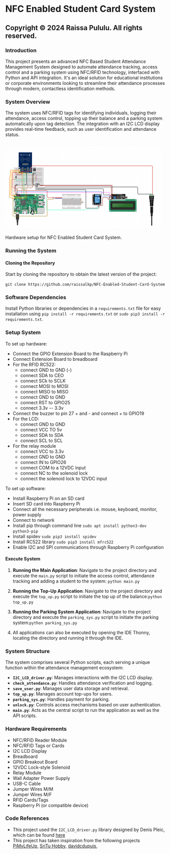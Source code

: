 NFC Enabled Student Card System
===========================================

Copyright © 2024 Raissa Pululu. All rights reserved.
----------------------------------------------------

### Introduction

This project presents an advanced NFC Based Student Attendance Management System designed to automate attendance 
tracking, access control and a parking system using NFC/RFID technology, interfaced with Python and API integration. 
It's an ideal solution 
for educational institutions or corporate environments looking to streamline their attendance processes through modern, 
contactless identification methods.

### System Overview

The system uses NFC/RFID tags for identifying individuals, logging their attendance, access control, topping up their 
balance and a parking system automatically upon tag detection. The integration with an I2C LCD display provides 
real-time feedback, such as user identification and attendance status.

![img.png](NFC_Enabled_Student_Card_System/assets/img.png)
----------------------------------------------------
Hardware setup for NFC Enabled Student Card System. 

### Running the System

#### Cloning the Repository

Start by cloning the repository to obtain the latest version of the project:

`git clone https://github.com/raissalkp/NFC-Enabled-Student-Card-System`

### Software Dependencies

Install Python libraries or dependencies in a `requirements.txt` file for easy installation using `pip install -r requirements.txt` or `sudo pip3 install -r requirements.txt`.

### Setup System
To set up hardware:
* Connect the GPIO Extension Board to the Raspberry Pi
* Connect Extension Board to breadboard
* For the RFID RC522:
  * connect GND to GND (-)
  * connect SDA to CEO
  * connect SCk to SCLK
  * connect MOSI to MOSI
  * connect MISO to MISO
  * connect GND to GND
  * connect RST to GPIO25
  * connect 3.3v -- 3.3v
* Connect the buzzer to pin 27 + and - and connect + to GPIO19
* For the LCD:
  * connect GND to GND
  * connect VCC TO 5v
  * connect SDA to SDA
  * connect SCL to SCL
* For the relay module
  * connect VCC to 3.3v
  * connect GND to GND
  * connect IN to GPIO26
  * connect COM to a 12VDC input
  * connect NC to the solenoid lock
  * connect the solenoid lock to 12VDC input

To set up software:
* Install Raspberry Pi on an SD card
* Insert SD card into Raspberry Pi
* Connect all the necessary peripherals i.e. mouse, keyboard, monitor, power supply
* Connect to network
* Install pip through command line `sudo apt install python3-dev python3-pip`
* Install spidev `sudo pip3 install spidev`
* Install RC522 library `sudo pip3 install mfrc522`
* Enable I2C and SPI communications through Raspberry Pi configuration

#### Execute System
 
1. **Running the Main Application**: Navigate to the project directory and execute the `main.py` script to initiate the access control, attendance tracking and adding a student to the system:
`python main.py`
2. **Running the Top-Up Application**: Navigate to the project directory and execute the `top_up.py` script to initiate the top up of the balance:`python top_up.py`

3. **Running the Parking System Application**: Navigate to the project directory and execute the `parking_sys.py` script to initiate the parking system:`python parking_sys.py`
4. All applications can also be executed by opening the IDE Thonny, locating the directory and running it through the IDE.

### System Structure

The system comprises several Python scripts, each serving a unique function within the attendance management ecosystem:

*   **`I2C_LCD_driver.py`**: Manages interactions with the I2C LCD display.
*   **`check_attendance.py`**: Handles attendance verification and logging.
*   **`save_user.py`**: Manages user data storage and retrieval.
*   **`top_up.py`**: Manages account top-ups for users.
* **`parking_sys.py`**: Handles payment for parking.
*   **`unlock.py`**: Controls access mechanisms based on user authentication.
* **`main.py`**: Acts as the central script to run the application as well as the API scripts.

### Hardware Requirements

*   NFC/RFID Reader Module
*   NFC/RFID Tags or Cards
*   I2C LCD Display
* Breadboard
* GPIO Breakout Board
* 12VDC Lock-style Solenoid
* Relay Module
* Wall Adapter Power Supply
* USB-C Cable
* Jumper Wires M/M
* Jumper Wires M/F
* RFID Cards/Tags
*   Raspberry Pi (or compatible device)

### Code References
* This project used the `I2C_LCD_driver.py` library designed by Denis Pleic, which can be found [here](https://gist.github.com/vay3t/8b0577acfdb27a78101ed16dd78ecba1) 
* This project has taken inspiration from the following projects [PiMyLifeUp](https://pimylifeup.com/raspberry-pi-rfid-attendance-system/), [SriTu Hobby](https://www.youtube.com/watch?v=p1RfcgJnHR4&t=12s), [davidcdupuis](https://github.com/davidcdupuis/NFCAttendanceLogger/blob/master/NFC.py), 
